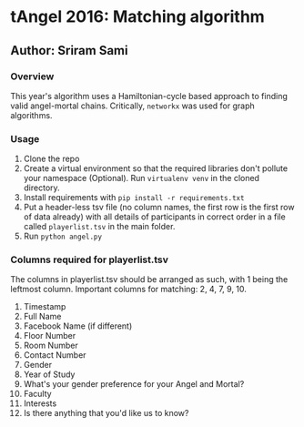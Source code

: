 # tAngel 2016: Matching algorithm
## Author: Sriram Sami

### Overview
This year's algorithm uses a Hamiltonian-cycle based approach to finding valid angel-mortal chains. Critically, `networkx` was used for graph algorithms.

### Usage
1. Clone the repo
2. Create a virtual environment so that the required libraries don't pollute your namespace (Optional). Run `virtualenv venv` in the cloned directory.
3. Install requirements with `pip install -r requirements.txt`
4. Put a header-less tsv file (no column names, the first row is the first row of data already) with all details of participants in correct order in a file called `playerlist.tsv` in the main folder.
5. Run `python angel.py`


### Columns required for playerlist.tsv
The columns in playerlist.tsv should be arranged as such, with 1 being the leftmost column. Important columns for matching: 2, 4, 7, 9, 10.


1. Timestamp
2. Full Name
3. Facebook Name (if different)
4. Floor Number
5. Room Number
6. Contact Number
7. Gender
8. Year of Study
9. What's your gender preference for your Angel and Mortal?
10. Faculty 
11. Interests
12. Is there anything that you'd like us to know?                                                       

